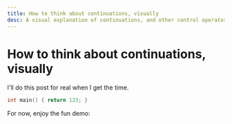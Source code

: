 ```yaml
---
title: How to think about continuations, visually
desc: A visual explanation of continuations, and other control operators, including an interactive CEK machine.
---
```


# How to think about continuations, visually

I'll do this post for real when I get the time.

```c
int main() { return 123; }
```

For now, enjoy the fun demo:

<div class="cek-machine" data-prog="add 1 10" data-step="3"></div>

<link rel="stylesheet" href="/styles/cek.css"/>
<script src="/scripts/cek.js"></script>

